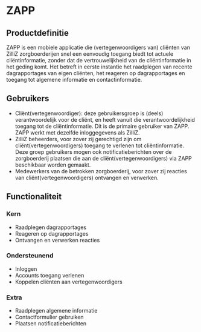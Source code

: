 ZAPP
====

Productdefinitie
---
ZAPP is een mobiele applicatie die (vertegenwoordigers van) cliënten van ZilliZ zorgboerderijen snel een eenvoudig toegang biedt tot actuele cliëntinformatie, zonder dat de vertrouwelijkheid van de cliëntinformatie in het geding komt. Het betreft in eerste instantie het raadplegen van recente dagrapportages van eigen cliënten, het reageren op dagrapportages en toegang tot algemene informatie en contactinformatie.

Gebruikers
---
- Cliënt(vertegenwoordiger): deze gebruikersgroep is (deels) verantwoordelijk voor de cliënt, en heeft vanuit die verantwoordelijkheid toegang tot de cliëntinformatie. Dit is de primaire gebruiker van ZAPP. ZAPP werkt met dezelfde inloggegevens als ZilliZ.
- ZilliZ beheerders, voor zover zij gerechtigd zijn om cliënt(vertegenwoordigers) toegang te verlenen tot cliëntinformatie. Deze groep gebruikers mogen ook notificatieberichten over de zorgboerderij plaatsen die aan de cliënt(vertegenwoordigers) via ZAPP beschikbaar worden gemaakt.
- Medewerkers van de betrokken zorgboerderij, voor zover zij reacties van cliënt(vertegenwoordigers) ontvangen en verwerken.

Functionaliteit
---
### Kern
- Raadplegen dagrapportages
- Reageren op dagrapportages
- Ontvangen en verwerken reacties

### Ondersteunend
- Inloggen
- Accounts toegang verlenen
- Koppelen cliënten aan vertegenwoordigers

### Extra
- Raadplegen algemene informatie
- Contactformulier gebruiken
- Plaatsen notificatieberichten





